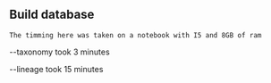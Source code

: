 ## Build database

`The timming here was taken on a notebook with I5 and 8GB of ram`

--taxonomy took 3 minutes

--lineage took 15 minutes